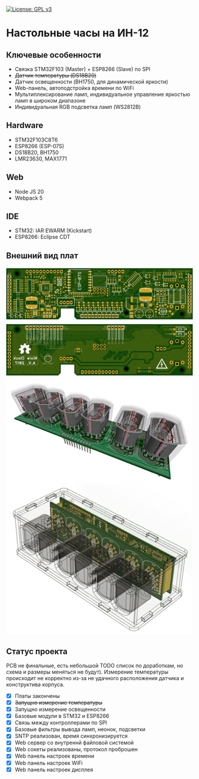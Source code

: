 [![License: GPL v3](https://img.shields.io/badge/License-GPL%20v3-blue.svg)](https://www.gnu.org/licenses/gpl-3.0)

# Настольные часы на ИН-12
## Ключевые особенности
* Связка STM32F103 (Master) + ESP8266 (Slave) по SPI
* ~~Датчик температуры (DS18B20)~~
* Датчик освещенности (BH1750, для динамической яркости)
* Web-панель, автоподстройка времени по WiFi
* Мультиплексирование ламп, индивидуальное управление яркостью ламп в широком диапазоне
* Индивидуальная RGB подсветка ламп (WS2812B)
## Hardware
* STM32F103C8T6
* ESP8266 (ESP-07S)
* DS18B20, BH1750
* LMR23630, MAX1771
## Web
* Node JS 20
* Webpack 5
## IDE
* STM32: IAR EWARM (Kickstart)
* ESP8266: Eclipse CDT
## Внешний вид плат
![Основная плата сверху](https://github.com/jingobo/nixie-clock/blob/master/meta/Images/pcb_primary_top.jpg?raw=true)
![Основная плата снизу](https://github.com/jingobo/nixie-clock/blob/master/meta/Images/pcb_primary_bottom.jpg?raw=true)
![Вторичная плата в 3D](https://github.com/jingobo/nixie-clock/blob/master/meta/Images/pcb_secondary_3d.jpg?raw=true)
![Корпус из оргстекла](https://github.com/jingobo/nixie-clock/blob/master/meta/Images/case_perspective.jpg?raw=true)
## Статус проекта
PCB не финальные, есть небольшой TODO список по доработкам, но схема и размеры меняться не будут).
Измерение температуры происходит не корректно из-за не удачного расположения датчика и конструктива корпуса.
- [x] Платы закончены
- [x] ~~Запущно измерение температуры~~
- [x] Запущно измерение освещенности
- [x] Базовые модули в STM32 и ESP8266
- [x] Связь между контроллерами по SPI
- [x] Базовые фильтры вывода ламп, неонок, подсветки
- [x] SNTP реализован, время синхронизируется
- [x] Web сервер со внутреннй файловой системой
- [x] Web сокеты реализованы, протокол проброшен
- [x] Web панель настроек времени
- [x] Web панель настроек WiFi
- [x] Web панель настроек дисплея
